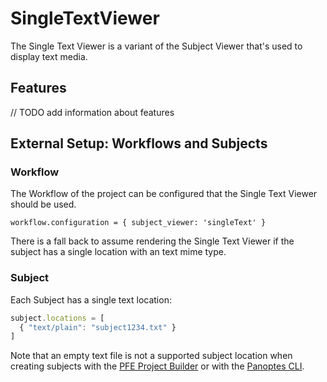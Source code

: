 # SingleTextViewer

The Single Text Viewer is a variant of the Subject Viewer that's used to display text media.

## Features

// TODO add information about features

## External Setup: Workflows and Subjects

### Workflow

The Workflow of the project can be configured that the Single Text Viewer should be used.

`workflow.configuration = { subject_viewer: 'singleText' }`

There is a fall back to assume rendering the Single Text Viewer if the subject has a single location with an text mime type.

### Subject

Each Subject has a single text location:

```js
subject.locations = [
  { "text/plain": "subject1234.txt" }
]
```

Note that an empty text file is not a supported subject location when creating subjects with the [PFE Project Builder](https://help.zooniverse.org/getting-started/example/#uploading-subjects-the-nitty-gritty) or with the [Panoptes CLI](https://github.com/zooniverse/panoptes-cli).

